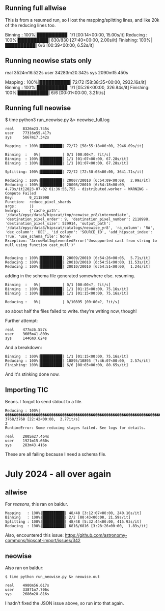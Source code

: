 ## Running full allwise

This is from a resumed run, so I lost the mapping/splitting lines, 
and like 20k of the reducing lines too.

Binning  : 100%|██████████| 1/1 [00:14<00:00, 15.00s/it]
Reducing : 100%|██████████| 830/830 [27:40<00:00,  2.00s/it]
Finishing: 100%|██████████| 6/6 [00:39<00:00,  6.52s/it]

## Running neowise stats only

real    3524m16.522s
user    34283m20.342s
sys     2090m15.450s

Mapping  : 100%|██████████| 72/72 [58:38:35<00:00, 2932.16s/it]
Binning  : 100%|██████████| 1/1 [05:26<00:00, 326.84s/it]
Finishing: 100%|██████████| 6/6 [00:01<00:00,  3.21it/s]

## Running full neowise

$ time python3 run_neowise.py &> neowise_full.log

    real    8326m23.745s
    user    77316m55.417s
    sys     5867m17.342s

    Mapping  : 100%|██████████| 72/72 [58:55:18<00:00, 2946.09s/it]

    Binning  :   0%|          | 0/1 [00:00<?, ?it/s]
    Binning  : 100%|██████████| 1/1 [01:07<00:00, 67.28s/it]
    Binning  : 100%|██████████| 1/1 [01:07<00:00, 67.28s/it]

    Splitting: 100%|██████████| 72/72 [72:50:03<00:00, 3641.71s/it]

    Reducing : 100%|█████████▉| 20007/20010 [6:54:09<00:08,  2.99s/it]
    Reducing : 100%|█████████▉| 20008/20010 [6:54:18<00:09,  4.73s/it]2023-07-02 01:36:55,755 - distributed.worker - WARNING - Compute Failed
    Key:       9_2118998
    Function:  reduce_pixel_shards
    args:      ()
    kwargs:    {'cache_path': '/data3/epyc/data3/hipscat/tmp/neowise_yr8/intermediate', 'destination_pixel_order': 9, 'destination_pixel_number': 2118998, 'destination_pixel_size': 529914, 'output_path': '/data3/epyc/data3/hipscat/catalogs/neowise_yr8', 'ra_column': 'RA', 'dec_column': 'DEC', 'id_column': 'SOURCE_ID', 'add_hipscat_index': True, 'use_schema_file': None}
    Exception: "ArrowNotImplementedError('Unsupported cast from string to null using function cast_null')"


    Reducing : 100%|█████████▉| 20009/20010 [6:54:26<00:05,  5.71s/it]
    Reducing : 100%|██████████| 20010/20010 [6:54:51<00:00, 11.53s/it]
    Reducing : 100%|██████████| 20010/20010 [6:54:51<00:00,  1.24s/it]

adding in the schema file generated somewhere else. resuming.


    Binning  :   0%|          | 0/1 [00:00<?, ?it/s]
    Binning  : 100%|██████████| 1/1 [01:15<00:00, 75.16s/it]
    Binning  : 100%|██████████| 1/1 [01:15<00:00, 75.16s/it]

    Reducing :   0%|          | 0/10895 [00:00<?, ?it/s]

so about half the files failed to write. they're writing now, though!

Further attempt:

    real    477m36.557s
    user    3605m41.809s
    sys     1446m0.624s

And a breakdown:

    Binning  : 100%|██████████| 1/1 [01:15<00:00, 75.16s/it]
    Reducing : 100%|██████████| 10895/10895 [7:46:07<00:00,  2.57s/it]
    Finishing: 100%|██████████| 6/6 [08:03<00:00, 80.65s/it]

And it's stinking done now.

## Importing TIC

Beans. I forgot to send stdout to a file.


    Reducing : 100%|����������������������������������������������������������������������������������������������������������������������������������������| 
    3768/3768 [22:42<00:00,  2.77it/s]
    2
    RuntimeError: Some reducing stages failed. See logs for details.

    real    2005m27.464s
    user    1921m15.660s
    sys     283m43.416s

These are all failing because I need a schema file.

# July 2024 - all over again

## allwise

For *reasons*, this ran on baldur.

    Mapping   : 100%|██████████| 48/48 [3:12:07<00:00, 240.16s/it]
    Binning   : 100%|██████████| 2/2 [00:43<00:00, 21.59s/it]
    Splitting : 100%|██████████| 48/48 [5:32:44<00:00, 415.93s/it]
    Reducing  : 100%|██████████| 6816/6816 [3:28:26<00:00,  1.83s/it]
    
Also, encountered this issue: https://github.com/astronomy-commons/hipscat-import/issues/342

## neowise

Also ran on baldur:

    $ time python run_neowise.py &> neowise.out

    real    4980m56.617s
    user    33871m7.706s
    sys     2686m28.816s

I hadn't fixed the JSON issue above, so run into that again.

